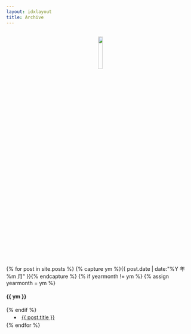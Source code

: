 ```yaml
---
layout: idxlayout
title: Archive
---
```


<p style="text-align:center;font-size:2em" >
<a target="_blank" href="http://weibo.com/u/5039443877">
<img  src="http://tp2.sinaimg.cn/5039443877/180/40067180401/1" width="15%" height="15%" style="border-radius:2.8em"></a>
</p>

<section >
{% for post in site.posts %}
  {% capture ym %}{{ post.date | date:"%Y 年 %m 月" }}{% endcapture %}
  {% if yearmonth != ym %}
    {% assign yearmonth = ym %}
    <h4>{{ ym }}</h4>
  {% endif %}
  	<li style="margin-left:1.5em;line-height:1.7em;">
	<a href="{{ post.url }}" title="{{ post.title }}">{{ post.title }}</a>
	</li>
{% endfor %}
</section>






